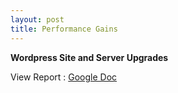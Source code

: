 ```yaml
---
layout: post
title: Performance Gains
---
```


**Wordpress Site and Server Upgrades**  

View Report
: [Google Doc](https://docs.google.com/document/d/1ESnbitFo5vt1AmGn9DqcOzCR9e4P914DVJF3mQmegrM/edit?usp=sharing)

